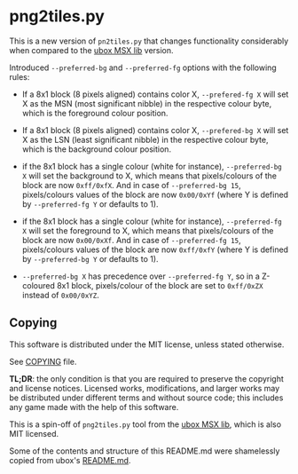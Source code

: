 # png2tiles.py

This is a new version of `pn2tiles.py` that changes functionality considerably when
compared to the [ubox MSX lib](https://gitlab.com/reidrac/ubox-msx-lib) version.

Introduced `--preferred-bg` and `--preferred-fg` options with the following rules:

* If a 8x1 block (8 pixels aligned) contains color X, `--prefered-fg X` will set X
as the MSN (most significant nibble) in the respective colour byte, which is the
foreground colour position.

* If a 8x1 block (8 pixels aligned) contains color X, `--prefered-bg X` will set X
as the LSN (least significant nibble) in the respective colour byte, which is the
background colour position.

* if the 8x1 block has a single colour (white for instance), `--preferred-bg X`
will set the background to X, which means that pixels/colours of the block are now
`0xff/0xfX`. And in case of `--preferred-bg 15`, pixels/colours values of the block
are now `0x00/0xYf` (where Y is defined by `--preferred-fg Y` or defaults to 1).

* if the 8x1 block has a single colour (white for instance), `--preferred-fg X`
will set the foreground to X, which means that pixels/colours of the block are now
`0x00/0xXf`. And in case of `--preferred-fg 15`, pixels/colours values of the block
are now `0xff/0xfY` (where Y is defined by `--preferred-bg Y` or defaults to 1).

* `--preferred-bg X` has precedence over `--preferred-fg Y`, so in a Z-coloured
8x1 block, pixels/colour of the block are set to `0xff/0xZX` instead of `0x00/0xYZ`.

## Copying

This software is distributed under the MIT license, unless stated otherwise.

See [COPYING](https://gitlab.com/pvmm/png2tiles.py/-/blob/main/COPYING) file.

**TL;DR**: the only condition is that you are required to preserve the copyright
and license notices. Licensed works, modifications, and larger works may be
distributed under different terms and without source code; this includes any game
made with the help of this software.

This is a spin-off of `png2tiles.py` tool from the
[ubox MSX lib](https://gitlab.com/reidrac/ubox-msx-lib), which is also MIT licensed.

Some of the contents and structure of this README.md were shamelessly copied from
ubox's [README.md](https://gitlab.com/reidrac/ubox-msx-lib/-/blob/main/README.md).
